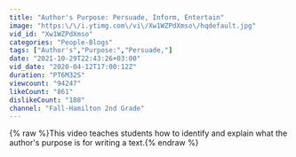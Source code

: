 ```yaml
---
title: "Author's Purpose: Persuade, Inform, Entertain"
image: "https:\/\/i.ytimg.com\/vi\/Xw1WZPdXmso\/hqdefault.jpg"
vid_id: "Xw1WZPdXmso"
categories: "People-Blogs"
tags: ["Author's","Purpose:","Persuade,"]
date: "2021-10-29T22:43:26+03:00"
vid_date: "2020-04-12T17:00:12Z"
duration: "PT6M32S"
viewcount: "94247"
likeCount: "861"
dislikeCount: "188"
channel: "Fall-Hamilton 2nd Grade"
---
```

{% raw %}This video teaches students how to identify and explain what the author's purpose is for writing a text.{% endraw %}
